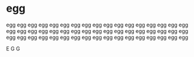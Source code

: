 # egg

egg egg egg egg egg egg egg egg egg egg egg egg egg egg egg egg egg egg
egg egg egg egg egg egg egg egg egg egg egg egg egg egg egg egg egg
egg egg egg egg egg egg egg egg egg egg egg egg egg egg egg egg

E G G